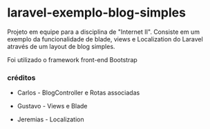 # laravel-exemplo-blog-simples

Projeto em equipe para a disciplina de "Internet II". Consiste em um exemplo da funcionalidade de blade, views e Localization do Laravel através de um layout de blog simples.

Foi utilizado o framework front-end Bootstrap

### créditos

 - Carlos - BlogController e Rotas associadas

 - Gustavo - Views e Blade

 - Jeremias - Localization
